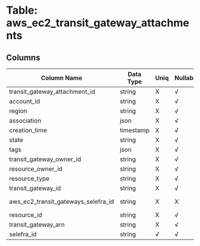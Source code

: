 # Table: aws_ec2_transit_gateway_attachments

## Columns 

|  Column Name   |  Data Type  | Uniq | Nullable | Description | 
|  ----  | ----  | ----  | ----  | ---- | 
| transit_gateway_attachment_id | string | X | √ |  | 
| account_id | string | X | √ |  | 
| region | string | X | √ |  | 
| association | json | X | √ |  | 
| creation_time | timestamp | X | √ |  | 
| state | string | X | √ |  | 
| tags | json | X | √ |  | 
| transit_gateway_owner_id | string | X | √ |  | 
| resource_owner_id | string | X | √ |  | 
| resource_type | string | X | √ |  | 
| transit_gateway_id | string | X | √ |  | 
| aws_ec2_transit_gateways_selefra_id | string | X | X | fk to aws_ec2_transit_gateways.selefra_id | 
| resource_id | string | X | √ |  | 
| transit_gateway_arn | string | X | √ |  | 
| selefra_id | string | √ | √ | random id | 


